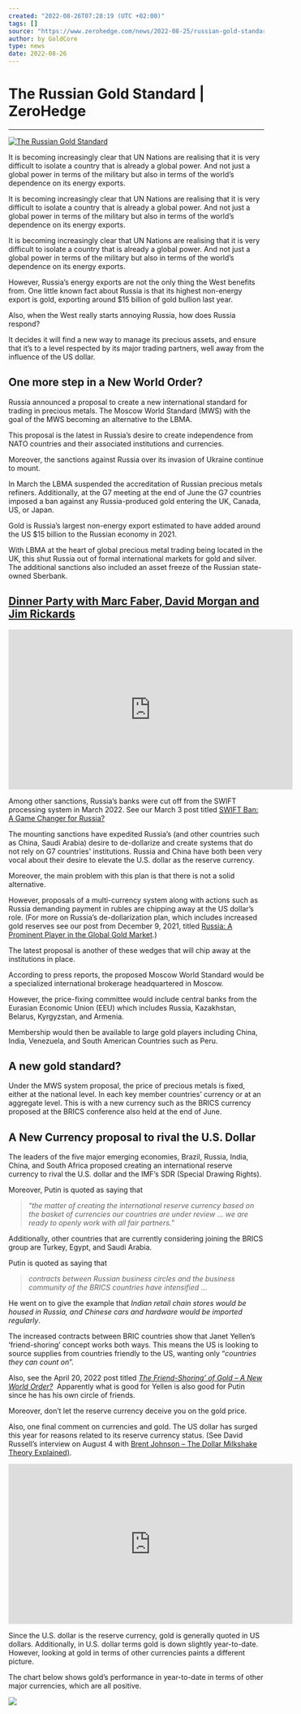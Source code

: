 ```yaml
---
created: "2022-08-26T07:28:19 (UTC +02:00)"
tags: []
source: "https://www.zerohedge.com/news/2022-08-25/russian-gold-standard"
author: by GoldCore
type: news
date: 2022-08-26
---
```


# The Russian Gold Standard | ZeroHedge

---

[![The Russian Gold Standard  ](https://news.goldcore.com/wp-content/uploads/sites/16/2022/08/Copy-of-Video-Thumbnails-Blog-Hero-Images-1-9.png)](https://news.goldcore.com/wp-content/uploads/sites/16/2022/08/Copy-of-Video-Thumbnails-Blog-Hero-Images-1-9.png)

It is becoming increasingly clear that UN Nations are realising that it is very difficult to isolate a country that is already a global power. And not just a global power in terms of the military but also in terms of the world’s dependence on its energy exports.

It is becoming increasingly clear that UN Nations are realising that it is very difficult to isolate a country that is already a global power. And not just a global power in terms of the military but also in terms of the world’s dependence on its energy exports.

It is becoming increasingly clear that UN Nations are realising that it is very difficult to isolate a country that is already a global power. And not just a global power in terms of the military but also in terms of the world’s dependence on its energy exports.

However, Russia’s energy exports are not the only thing the West benefits from. One little known fact about Russia is that its highest non-energy export is gold, exporting around $15 billion of gold bullion last year.

Also, when the West really starts annoying Russia, how does Russia respond?

It decides it will find a new way to manage its precious assets, and ensure that it’s to a level respected by its major trading partners, well away from the influence of the US dollar.

## One more step in a New World Order?

Russia announced a proposal to create a new international standard for trading in precious metals. The Moscow World Standard (MWS) with the goal of the MWS becoming an alternative to the LBMA.

This proposal is the latest in Russia’s desire to create independence from NATO countries and their associated institutions and currencies.

Moreover, the sanctions against Russia over its invasion of Ukraine continue to mount.

In March the LBMA suspended the accreditation of Russian precious metals refiners. Additionally, at the G7 meeting at the end of June the G7 countries imposed a ban against any Russia-produced gold entering the UK, Canada, US, or Japan.

Gold is Russia’s largest non-energy export estimated to have added around the US $15 billion to the Russian economy in 2021.

With LBMA at the heart of global precious metal trading being located in the UK, this shut Russia out of formal international markets for gold and silver. The additional sanctions also included an asset freeze of the Russian state-owned Sberbank.

## [Dinner Party with Marc Faber, David Morgan and Jim Rickards](https://youtu.be/SS2NbMTbQbI)

<iframe allow="accelerometer; autoplay; clipboard-write; encrypted-media; gyroscope; picture-in-picture" allowfullscreen="" src="https://www.youtube.com/embed/SS2NbMTbQbI?rel=0" title="YouTube video player" width="560" height="315" frameborder="0"></iframe>

Among other sanctions, Russia’s banks were cut off from the SWIFT processing system in March 2022. See our March 3 post titled [SWIFT Ban: A Game Changer for Russia?](https://news.goldcore.com/us/gold-blog/swift-ban-a-game-changer-for-russia/)

The mounting sanctions have expedited Russia’s (and other countries such as China, Saudi Arabia) desire to de-dollarize and create systems that do not rely on G7 countries' institutions. Russia and China have both been very vocal about their desire to elevate the U.S. dollar as the reserve currency.

Moreover, the main problem with this plan is that there is not a solid alternative.

However, proposals of a multi-currency system along with actions such as Russia demanding payment in rubles are chipping away at the US dollar’s role. (For more on Russia’s de-dollarization plan, which includes increased gold reserves see our post from December 9, 2021, titled [Russia: A Prominent Player in the Global Gold Market](https://news.goldcore.com/russia-a-prominent-player-in-the-global-gold-market/).)

The latest proposal is another of these wedges that will chip away at the institutions in place.

According to press reports, the proposed Moscow World Standard would be a specialized international brokerage headquartered in Moscow.

However, the price-fixing committee would include central banks from the Eurasian Economic Union (EEU) which includes Russia, Kazakhstan, Belarus, Kyrgyzstan, and Armenia.

Membership would then be available to large gold players including China, India, Venezuela, and South American Countries such as Peru.

## A new gold standard?

Under the MWS system proposal, the price of precious metals is fixed, either at the national level. In each key member countries’ currency or at an aggregate level. This is with a new currency such as the BRICS currency proposed at the BRICS conference also held at the end of June.

## A New Currency proposal to rival the U.S. Dollar

The leaders of the five major emerging economies, Brazil, Russia, India, China, and South Africa proposed creating an international reserve currency to rival the U.S. dollar and the IMF’s SDR (Special Drawing Rights).

Moreover, Putin is quoted as saying that

 > 
 > “*the matter of creating the international reserve currency based on the basket of currencies our countries are under review … we are ready to openly work with all fair partners.*”

Additionally, other countries that are currently considering joining the BRICS group are Turkey, Egypt, and Saudi Arabia. 

Putin is quoted as saying that

 > 
 > *contracts between Russian business circles and the business community of the BRICS countries have intensified* …

He went on to give the example that *Indian retail chain stores would be housed in Russia, and Chinese cars and hardware would be imported regularly*.

The increased contracts between BRIC countries show that Janet Yellen’s ‘friend-shoring’ concept works both ways. This means the US is looking to source supplies from countries friendly to the US, wanting only “*countries they can count on*”.

Also, see the April 20, 2022 post titled [*The Friend-Shoring’ of Gold – A New World Order?*](https://news.goldcore.com/the-friend-shoring-of-gold-a-new-world-order/)  Apparently what is good for Yellen is also good for Putin since he has his own circle of friends.

Moreover, don’t let the reserve currency deceive you on the gold price.

Also, one final comment on currencies and gold. The US dollar has surged this year for reasons related to its reserve currency status. (See David Russell’s interview on August 4 with [Brent Johnson – The Dollar Milkshake Theory Explained)](https://news.goldcore.com/us/gold-blog/brent-johnson-interview-the-dollar-milkshake-theory-explained/).

<iframe allow="accelerometer; autoplay; clipboard-write; encrypted-media; gyroscope; picture-in-picture" allowfullscreen="" src="https://www.youtube.com/embed/v6SiSo6jBb8?rel=0" title="YouTube video player" width="560" height="315" frameborder="0"></iframe>

Since the U.S. dollar is the reserve currency, gold is generally quoted in US dollars. Additionally, in U.S. dollar terms gold is down slightly year-to-date. However, looking at gold in terms of other currencies paints a different picture.

The chart below shows gold’s performance in year-to-date in terms of other major currencies, which are all positive.

[![](https://news.goldcore.com/wp-content/uploads/sites/16/2022/08/Gold-Price-in-various-currencies.png)](https://news.goldcore.com/wp-content/uploads/sites/16/2022/08/Gold-Price-in-various-currencies.png)

